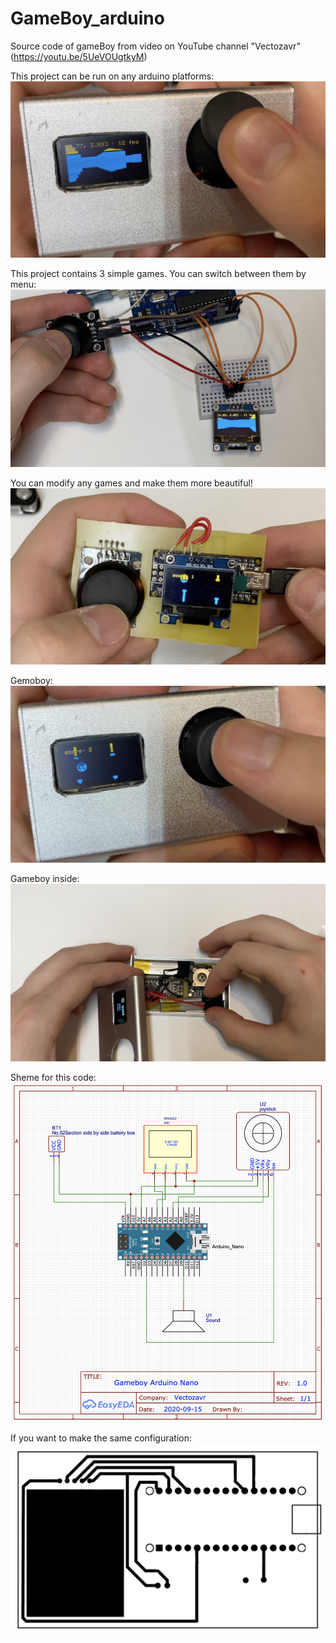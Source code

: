 # GameBoy_arduino
Source code of gameBoy from video on YouTube channel "Vectozavr" (https://youtu.be/5UeVOUgtkyM)

This project can be run on any arduino platforms:
![Project demonstration](img/5.jpg)

This project contains 3 simple games. You can switch between them by menu:
![Project demonstration](img/1.jpg)

You can modify any games and make them more beautiful!
![Project demonstration](img/2.jpg)

Gemoboy:
![Project demonstration](img/4.jpg)

Gameboy inside:
![Project demonstration](img/3.jpg)

Sheme for this code:
![Project demonstration](img/7.jpg)

If you want to make the same configuration:
![Project demonstration](img/6.jpg)
